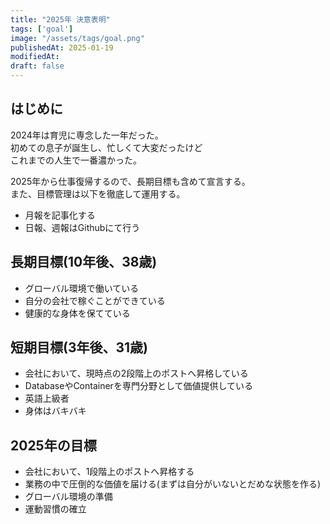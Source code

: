 ```yaml
---
title: "2025年 決意表明"
tags: ['goal']
image: "/assets/tags/goal.png"
publishedAt: 2025-01-19
modifiedAt:
draft: false
---
```


## はじめに
2024年は育児に専念した一年だった。  
初めての息子が誕生し、忙しくて大変だったけど  
これまでの人生で一番濃かった。  

2025年から仕事復帰するので、長期目標も含めて宣言する。  
また、目標管理は以下を徹底して運用する。
- 月報を記事化する
- 日報、週報はGithubにて行う

## 長期目標(10年後、38歳)
- グローバル環境で働いている
- 自分の会社で稼ぐことができている
- 健康的な身体を保てている

## 短期目標(3年後、31歳)
- 会社において、現時点の2段階上のポストへ昇格している
- DatabaseやContainerを専門分野として価値提供している
- 英語上級者
- 身体はバキバキ

## 2025年の目標
- 会社において、1段階上のポストへ昇格する
- 業務の中で圧倒的な価値を届ける(まずは自分がいないとだめな状態を作る)
- グローバル環境の準備
- 運動習慣の確立